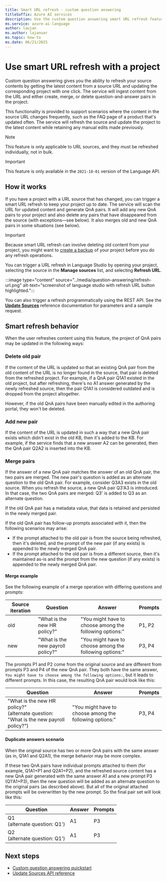 ```yaml
---
title: Smart URL refresh - custom question answering
titleSuffix: Azure AI services
description: Use the custom question answering smart URL refresh feature to keep your project up to date.
ms.service: azure-ai-language
author: laujan
ms.author: lajanuar
ms.topic: how-to
ms.date: 06/21/2025
---
```


# Use smart URL refresh with a project

Custom question answering gives you the ability to refresh your source contents by getting the latest content from a source URL and updating the corresponding project with one click. The service will ingest content from the URL and either create, merge, or delete question-and-answer pairs in the project. 

This functionality is provided to support scenarios where the content in the source URL changes frequently, such as the FAQ page of a product that's updated often. The service will refresh the source and update the project to the latest content while retaining any manual edits made previously.

> [!NOTE]
> This feature is only applicable to URL sources, and they must be refreshed individually, not in bulk. 

> [!IMPORTANT]
> This feature is only available in the `2021-10-01` version of the Language API.

## How it works

If you have a project with a URL source that has changed, you can trigger a smart URL refresh to keep your project up to date. The service will scan the URL for updated content and generate QnA pairs. It will add any new QnA pairs to your project and also delete any pairs that have disappeared from the source (with exceptions&mdash;see below). It also merges old and new QnA pairs in some situations (see below).

> [!IMPORTANT]
> Because smart URL refresh can involve deleting old content from your project, you might want to [create a backup](./export-import-refresh.md) of your project before you do any refresh operations.

You can trigger a URL refresh in Language Studio by opening your project, selecting the source in the **Manage sources** list, and selecting **Refresh URL**.

:::image type="content" source="../media/question-answering/refresh-url.png" alt-text="screenshot of language studio with refresh URL button highlighted.":::

You can also trigger a refresh programmatically using the REST API. See the **[Update Sources](/rest/api/questionanswering/question-answering-projects/update-sources)** reference documentation for parameters and a sample request.

## Smart refresh behavior

When the user refreshes content using this feature, the project of QnA pairs may be updated in the following ways:

### Delete old pair

If the content of the URL is updated so that an existing QnA pair from the old content of the URL is no longer found in the source, that pair is deleted from the refreshed project. For example, if a QnA pair Q1A1 existed in the old project, but after refreshing, there's no A1 answer generated by the newly refreshed source, then the pair Q1A1 is considered outdated and is dropped from the project altogether.

However, if the old QnA pairs have been manually edited in the authoring portal, they won't be deleted.

### Add new pair

If the content of the URL is updated in such a way that a new QnA pair exists which didn't exist in the old KB, then it's added to the KB. For example, if the service finds that a new answer A2 can be generated, then the QnA pair Q2A2 is inserted into the KB.

### Merge pairs

If the answer of a new QnA pair matches the answer of an old QnA pair, the two pairs are merged. The new pair's question is added as an alternate question to the old QnA pair. For example, consider Q3A3 exists in the old source. When you refresh the source, a new QnA pair Q3'A3 is introduced. In that case, the two QnA pairs are merged: Q3' is added to Q3 as an alternate question. 

If the old QnA pair has a metadata value, that data is retained and persisted in the newly merged pair.
  
If the old QnA pair has follow-up prompts associated with it, then the following scenarios may arise:
* If the prompt attached to the old pair is from the source being refreshed, then it's deleted, and the prompt of the new pair (if any exists) is appended to the newly merged QnA pair.
* If the prompt attached to the old pair is from a different source, then it's maintained as-is and the prompt from the new question (if any exists) is appended to the newly merged QnA pair.


#### Merge example
See the following example of a merge operation with differing questions and prompts:

|Source iteration|Question  |Answer  |Prompts  |
|---------|---------|---------|--|
|old |"What is the new HR policy?"     |  "You might have to choose among the following options:"       | P1, P2        |
|new |"What is the new payroll policy?"    |  "You might have to choose among the following options:"    |  P3, P4   |

The prompts P1 and P2 come from the original source and are different from prompts P3 and P4 of the new QnA pair. They both have the same answer, `You might have to choose among the following options:`, but it leads to different prompts. In this case, the resulting QnA pair would look like this:

|Question  |Answer  |Prompts  |
|---------|---------|--|
|"What is the new HR policy?" </br>(alternate question: "What is the new payroll policy?")    |  "You might have to choose among the following options:"       | P3, P4  |

#### Duplicate answers scenario

When the original source has two or more QnA pairs with the same answer (as in, Q1A1 and Q2A1), the merge behavior may be more complex.

If these two QnA pairs have individual prompts attached to them (for example, Q1A1+P1 and Q2A1+P2), and the refreshed source content has a new QnA pair generated with the same answer A1 and a new prompt P3 (Q1'A1+P3), then the new question will be added as an alternate question to the original pairs (as described above). But all of the original attached prompts will be overwritten by the new prompt. So the final pair set will look like this:

|Question  |Answer  |Prompts  |
|---------|---------|--|
|Q1 </br>(alternate question: Q1')    |  A1    | P3  |
|Q2 </br>(alternate question: Q1')    |  A1    | P3  |

## Next steps

* [Custom question answering quickstart](../quickstart/sdk.md?pivots=studio)
* [Update Sources API reference](/rest/api/questionanswering/question-answering-projects/update-sources)
